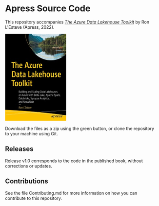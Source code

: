 # Apress Source Code

This repository accompanies [*The Azure Data Lakehouse Toolkit*](https://www.link.springer.com/book/10.1007/%978-1-4842-8233-5%) by Ron L'Esteve (Apress, 2022).

[comment]: #cover
![Cover image](9781484282328.jpg)

Download the files as a zip using the green button, or clone the repository to your machine using Git.

## Releases

Release v1.0 corresponds to the code in the published book, without corrections or updates.

## Contributions

See the file Contributing.md for more information on how you can contribute to this repository.
